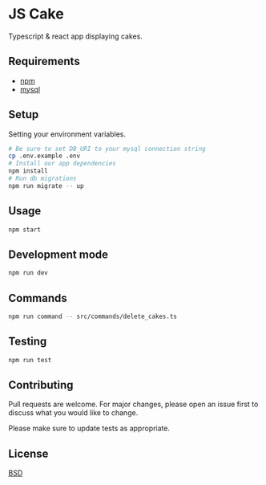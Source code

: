# JS Cake

Typescript & react app displaying cakes.

## Requirements

- [npm](https://nodejs.org/en/)
- [mysql](https://www.mysql.com/)


## Setup

Setting your environment variables.

```bash
# Be sure to set DB_URI to your mysql connection string
cp .env.example .env
# Install our app dependencies
npm install
# Run db migrations
npm run migrate -- up
```

## Usage

```bash
npm start
```

## Development mode

```bash
npm run dev
```

## Commands

```bash
npm run command -- src/commands/delete_cakes.ts
```

## Testing

```bash
npm run test
```

## Contributing
Pull requests are welcome. For major changes, please open an issue first to discuss what you would like to change.

Please make sure to update tests as appropriate.

## License
[BSD](https://opensource.org/licenses/BSD-3-Clause/)
